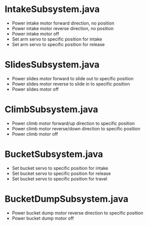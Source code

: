 # IntakeSubsystem.java
* Power intake motor forward direction, no position
* Power intake motor reverse direction, no position
* Power intake motor off
* Set arm servo to specific position for intake
* Set arm servo to specific position for release

# SlidesSubsystem.java
* Power slides motor forward to slide out to specific position
* Power slides motor reverse to slide in to specific position
* Power slides motor off

# ClimbSubsystem.java
* Power climb motor forward/up direction to specific position
* Power climb motor reverse/down direction to specific position
* Power climb motor off

# BucketSubsystem.java
* Set bucket servo to specific position for intake
* Set bucket servo to specific position for release
* Set bucket servo to specific position for travel

# BucketDumpSubsystem.java
* Power bucket dump motor reverse direction to specific position
* Power bucket dump motor off
